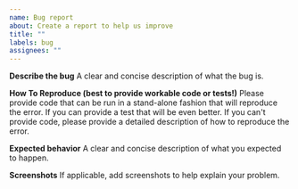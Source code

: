 ```yaml
---
name: Bug report
about: Create a report to help us improve
title: ""
labels: bug
assignees: ""
---
```


**Describe the bug**
A clear and concise description of what the bug is.

**How To Reproduce (best to provide workable code or tests!)**
Please provide code that can be run in a stand-alone fashion that will reproduce the error.
If you can provide a test that will be even better. If you can't provide code, please provide a detailed description of how to reproduce the error.

**Expected behavior**
A clear and concise description of what you expected to happen.

**Screenshots**
If applicable, add screenshots to help explain your problem.

